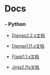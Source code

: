 # Docs

### - Python

- [Django2.2.x文档](python/django2.2.13.pdf)
- [Django1.11.x文档](python/django1.11.30.pdf)

- [Flask1.1.x文档](python/flask-palletsprojects-com-en-1.1.x.pdf)
- [Jinja2.11x文档](python/jinja-palletsprojects-com-en-2.11.x.pdf)

